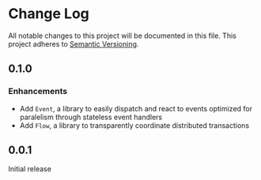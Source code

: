 # Change Log
All notable changes to this project will be documented in this file.
This project adheres to [Semantic Versioning](http://semver.org/).

## 0.1.0
### Enhancements
- Add `Event`, a library to easily dispatch and react to events optimized for
paralelism through stateless event handlers
- Add `Flow`, a library to transparently coordinate distributed transactions

## 0.0.1
Initial release
